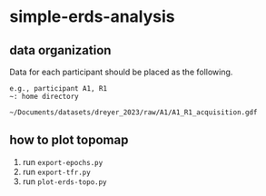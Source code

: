 # simple-erds-analysis

## data organization
Data for each participant should be placed as the following.
```
e.g., participant A1, R1
~: home directory

~/Documents/datasets/dreyer_2023/raw/A1/A1_R1_acquisition.gdf

```

## how to plot topomap
1. run `export-epochs.py`
2. run `export-tfr.py`
3. run `plot-erds-topo.py`
